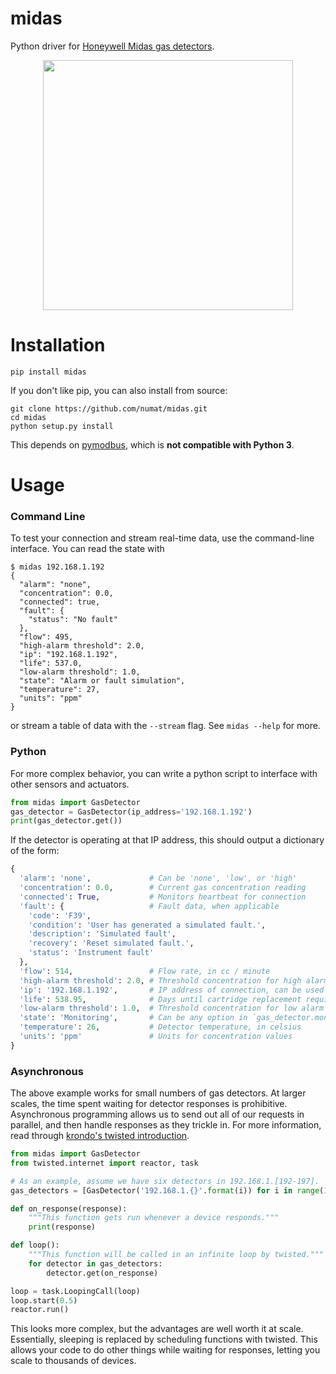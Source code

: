 midas
=====

Python driver for
[Honeywell Midas gas detectors](http://www.honeywellanalytics.com/en/products/Midas).

<p align="center">
  <img src="http://www.honeywellanalytics.com/~/media/honeywell-analytics/products/midas/images/midas.jpg" height="400" />
</p>

Installation
============

```
pip install midas
```

If you don't like pip, you can also install from source:

```
git clone https://github.com/numat/midas.git
cd midas
python setup.py install
```

This depends on [pymodbus](https://github.com/bashwork/pymodbus), which is
**not compatible with Python 3**.

Usage
=====

### Command Line

To test your connection and stream real-time data, use the command-line
interface. You can read the state with

```
$ midas 192.168.1.192
{
  "alarm": "none",
  "concentration": 0.0,
  "connected": true,
  "fault": {
    "status": "No fault"
  },
  "flow": 495,
  "high-alarm threshold": 2.0,
  "ip": "192.168.1.192",
  "life": 537.0,
  "low-alarm threshold": 1.0,
  "state": "Alarm or fault simulation",
  "temperature": 27,
  "units": "ppm"
}

```

or stream a table of data with the `--stream` flag. See `midas --help`
for more.

### Python

For more complex behavior, you can write a python script to interface with
other sensors and actuators.

```python
from midas import GasDetector
gas_detector = GasDetector(ip_address='192.168.1.192')
print(gas_detector.get())
```

If the detector is operating at that IP address, this should output a
dictionary of the form:

```python
{
  'alarm': 'none',             # Can be 'none', 'low', or 'high'
  'concentration': 0.0,        # Current gas concentration reading
  'connected': True,           # Monitors heartbeat for connection
  'fault': {                   # Fault data, when applicable
    'code': 'F39',
    'condition': 'User has generated a simulated fault.',
    'description': 'Simulated fault',
    'recovery': 'Reset simulated fault.',
    'status': 'Instrument fault'
  },
  'flow': 514,                 # Flow rate, in cc / minute
  'high-alarm threshold': 2.0, # Threshold concentration for high alarm trigger
  'ip': '192.168.1.192',       # IP address of connection, can be used to link to Honeywell's own web interface
  'life': 538.95,              # Days until cartridge replacement required
  'low-alarm threshold': 1.0,  # Threshold concentration for low alarm trigger
  'state': 'Monitoring',       # Can be any option in `gas_detector.monitoring_status_options`
  'temperature': 26,           # Detector temperature, in celsius
  'units': 'ppm'               # Units for concentration values
}
```

### Asynchronous

The above example works for small numbers of gas detectors. At larger scales,
the time spent waiting for detector responses is prohibitive. Asynchronous
programming allows us to send out all of our requests in parallel, and then
handle responses as they trickle in. For more information, read through
[krondo's twisted introduction](http://krondo.com/?page_id=1327).

```python
from midas import GasDetector
from twisted.internet import reactor, task

# As an example, assume we have six detectors in 192.168.1.[192-197].
gas_detectors = [GasDetector('192.168.1.{}'.format(i)) for i in range(192, 198)]

def on_response(response):
    """This function gets run whenever a device responds."""
    print(response)

def loop():
    """This function will be called in an infinite loop by twisted."""
    for detector in gas_detectors:
        detector.get(on_response)

loop = task.LoopingCall(loop)
loop.start(0.5)
reactor.run()
```

This looks more complex, but the advantages are well worth it at scale.
Essentially, sleeping is replaced by scheduling functions with twisted. This
allows your code to do other things while waiting for responses, letting you
scale to thousands of devices.
